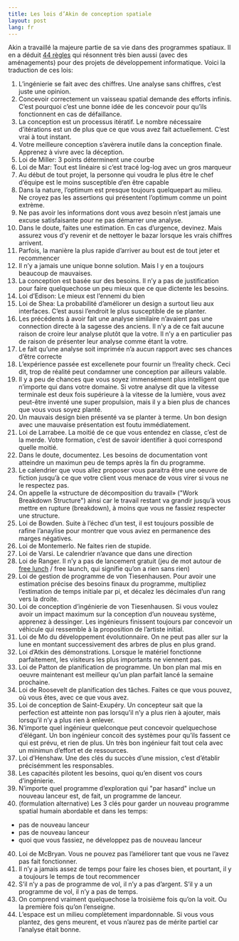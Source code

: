 ```yaml
---
title: Les lois d’Akin de conception spatiale
layout: post
lang: fr
---
```


Akin a travaillé la majeure partie de sa vie dans des programmes spatiaux. Il en a déduit [44 règles](https://spacecraft.ssl.umd.edu/akins_laws.html) qui résonnent très bien aussi (avec des aménagements) pour des projets de développement informatique. Voici la traduction de ces lois:

1. L’ingénierie se fait avec des chiffres. Une analyse sans chiffres, c’est juste une opinion.
2. Concevoir correctement un vaisseau spatial demande des efforts infinis. C’est pourquoi c’est une bonne idée de les concevoir pour qu’ils fonctionnent en cas de défaillance.
3. La conception est un processus itératif. Le nombre nécessaire d’itérations est un de plus que ce que vous avez fait actuellement. C’est vrai à tout instant.
4. Votre meilleure conception s’avèrera inutile dans la conception finale. Apprenez à vivre avec la déception.
5. Loi de Miller: 3 points déterminent une courbe
6. Loi de Mar: Tout est linéaire si c’est tracé log-log avec un gros marqueur
7. Au début de tout projet, la personne qui voudra le plus être le chef d’équipe est le moins susceptible d’en être capable
8. Dans la nature, l’optimum est presque toujours quelquepart au milieu. Ne croyez pas les assertions qui présentent l’optimum comme un point extrème.
9. Ne pas avoir les informations dont vous avez besoin n’est jamais une excuse satisfaisante pour ne pas démarrer une analyse.
10. Dans le doute, faites une estimation. En cas d’urgence, devinez. Mais assurez vous d’y revenir et de nettoyer le bazar lorsque les vrais chiffres arrivent.
11. Parfois, la manière la plus rapide d’arriver au bout est de tout jeter et recommencer
12. Il n’y a jamais une unique bonne solution. Mais l y en a toujours beaucoup de mauvaises.
13. La conception est basée sur des besoins. Il n’y a pas de justification pour faire quelquechose un peu mieux que ce que dictente les besoins.
14. Loi d’Edison: Le mieux est l’ennemi du bien
15. Loi de Shea: La probabilité d’améliorer un design a surtout lieu aux interfaces. C’est aussi l’endroit le plus susceptible de se planter.
16. Les précédents à avoir fait une analyse similaire n’avaient pas une connection directe à la sagesse des anciens. Il n’y a de ce fait aucune raison de croire leur analyse plutôt que la votre. Il n’y a en particulier pas de raison de présenter leur analyse comme étant la votre.
17. Le fait qu’une analyse soit imprimée n’a aucun rapport avec ses chances d’être correcte
18. L’expérience passée est excellenete pour fournir un !!reality check. Ceci dit, trop de réalité peut condamner une conception par ailleurs valable.
19. Il y a peu de chances que vous soyez immensément plus intelligent que n’importe qui dans votre domaine. Si votre analyse dit que la vitesse terminale est deux fois supérieure à la vitesse de la lumière, vous avez peut-être inventé une super propulsion, mais il y a bien plus de chances que vous vous soyez planté.
20. Un mauvais design bien présenté va se planter à terme. Un bon design avec une mauvaise présentation est foutu immédiatement.
21. Loi de Larrabee. La moitié de ce que vous entendez en classe, c’est de la merde. Votre formation, c’est de savoir identifier à quoi correspond quelle moitié.
22. Dans le doute, documentez. Les besoins de documentation vont atteindre un maximun peu de temps après la fin du programme.
23. Le calendrier que vous allez proposer vous paraitra être une oeuvre de fiction jusqu’à ce que votre client vous menace de vous virer si vous ne le respectez pas.
24. On appelle la «structure de décomposition du travail» ("Work Breakdown Structure") ainsi car le travail restant va grandir jusqu’à vous mettre en rupture (breakdown), à moins que vous ne fassiez respecter une structure.
25. Loi de Bowden. Suite à l’échec d’un test, il est toujours possible de rafine l’anaylise pour montrer que vous aviez en permanence des marges négatives.
26. Loi de Montemerlo. Ne faites rien de stupide.
27. Loi de Varsi. Le calendrier n’avance que dans une direction
28. Loi de Ranger. Il n’y a pas de lancement gratuit (jeu de mot autour de [free lunch](https://en.wikipedia.org/wiki/There_ain't_no_such_thing_as_a_free_lunch) / free launch, qui signifie qu’on a rien sans rien)
29. Loi de gestion de programme de von Tiesenhausen. Pour avoir une estimation précise des besoins finaux du programme, multipliez l’estimation de temps initiale par pi, et décalez les décimales d’un rang vers la droite.
30. Loi de conception d’ingénierie de von Tiesenhausen. Si vous voulez avoir un impact maximum sur la conception d’un nouveau système, apprenez à dessinger. Les ingénieurs finissent toujours par concevoir un véhicule qui ressemble à la proposition de l’artiste initial.
31. Loi de Mo du développement évolutionnaire. On ne peut pas aller sur la lune en montant successivement des arbres de plus en plus grand.
32. Loi d’Atkin des démonstrations. Lorsque le matériel fonctionne parfaitement, les visiteurs les plus importants ne viennent pas.
33. Loi de Patton de planification de programme. Un bon plan mal mis en oeuvre maintenant est meilleur qu’un plan parfait lancé la semaine prochaine.
34. Loi de Roosevelt de planification des tâches. Faites ce que vous pouvez, où vous êtes, avec ce que vous avez.
35. Loi de conception de Saint-Exupéry. Un concepteur sait que la perfection est atteinte non pas lorsqu’il n’y a plus rien à ajouter, mais lorsqu’il n’y a plus rien à enlever.
36. N’importe quel ingénieur quelconque peut concevoir quelquechose d’élégant. Un bon ingénieur concoit des systèmes pour qu’ils fassent ce qui est prévu, et rien de plus. Un très bon ingénieur fait tout cela avec un minimun d’effort et de ressources.
37. Loi d’Henshaw. Une des clés du succès d’une mission, c’est d’établir précisémment les responsables.
38. Les capacités pilotent les besoins, quoi qu’en disent vos cours d’ingénierie.
39. N’importe quel programme d’exploration qui "par hasard" inclue un nouveau lanceur est, de fait, un programme de lanceur.
39. (formulation alternative) Les 3 clés pour garder un nouveau programme spatial humain abordable et dans les temps:
 - pas de nouveau lanceur
 - pas de nouveau lanceur
 - quoi que vous fassiez, ne développez pas de nouveau lanceur
40. Loi de McBryan. Vous ne pouvez pas l’améliorer tant que vous ne l’avez pas fait fonctionner.
41. Il n’y a jamais assez de temps pour faire les choses bien, et pourtant, il y a toujours le temps de tout recommencer
42. S’il n’y a pas de programme de vol, il n’y a pas d’argent. S’il y a un programme de vol, il n’y a pas de temps.
43. On comprend vraiment quelquechose la troisième fois qu’on la voit. Ou la première fois qu’on l’enseigne.
44. L’espace est un milieu complètement impardonnable. Si vous vous plantez, des gens meurent, et vous n’aurez pas de mérite partiel car l’analyse était bonne.